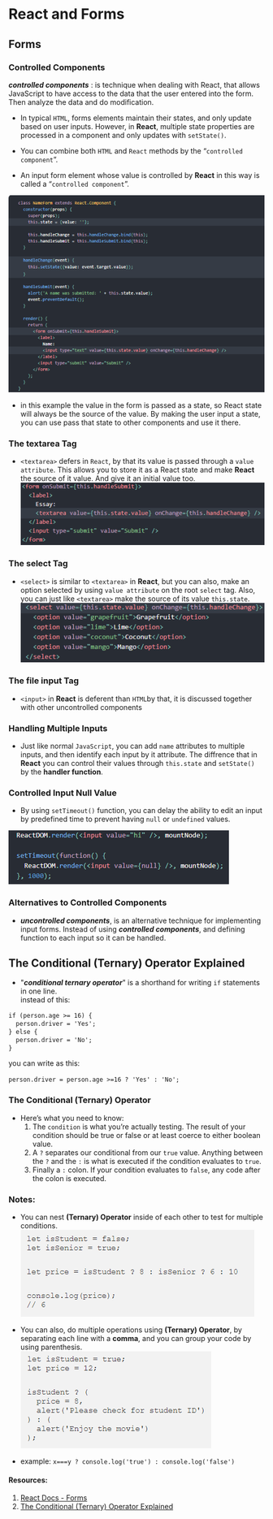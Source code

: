 # React and Forms
## Forms  

### Controlled Components
_**controlled components**_ : is technique when dealing with React, that allows JavaScript to have access to the data that the user entered into the form. Then analyze the data and do modification.  

- In typical `HTML`, forms elements maintain their states, and only update based on user inputs. However, in **React**, multiple state properties are processed in a component and only updates with `setState()`.

- You can combine both `HTML` and `React` methods by the
“`controlled component`”.

- An input form element whose value is controlled by **React** in this way is called a “`controlled component`”.  
  
![both](./imgs/both.png)  
- in this example the value in the form is passed as a state, so React state will always be the source of the value. By making the user input a state, you can use pass that state to other components and use it there.

### The textarea Tag

- `<textarea>` defers in `React`, by that its value is passed through a `value attribute`. This allows you to store it as a React state and make **React** the source of it value. And give it an initial value too.  
![text](imgs/textarea.png)   

### The select Tag

- `<select>` is similar to `<textarea>` in **React**, but you can also, make an option selected by using `value attribute` on the root `select` tag. Also, you can just like `<textarea>` make the source of its value  `this.state`.
![select](imgs/select.png)  

### The file input Tag

- `<input>` in **React** is deferent than `HTML`by that, it is discussed together with other uncontrolled components

### Handling Multiple Inputs

- Just like normal `JavaScript`, you can add `name` attributes to multiple inputs, and then identify each input by it attribute. The diffrence that in **React** you can control their values through `this.state` and `setState()` by the **handler function**.

### Controlled Input Null Value

- By using `setTimeout()` function, you can delay the ability to edit an input by predefined time to prevent having `null` or `undefined` values.

![delay](imgs/delay.png)  

### Alternatives to Controlled Components

-  _**uncontrolled components**_, is an alternative technique for implementing input forms. Instead of using _**controlled components**_, and defining function to each input so it can be handled.

## The Conditional (Ternary) Operator Explained

- "_**conditional ternary operator**_" is a shorthand for writing `if` statements in one line.  
instead of this:  

```
if (person.age >= 16) {
  person.driver = 'Yes';
} else {
  person.driver = 'No';
}

```

you can write as this:  

`person.driver = person.age >=16 ? 'Yes' : 'No';`  

### The Conditional (Ternary) Operator  

- Here’s what you need to know:  
    1. The `condition` is what you’re actually testing. The result of your condition should be true or false or at least coerce to either boolean value.
    1. A `?` separates our conditional from our `true` value. Anything between the `?` and the `:` is what is executed if the condition evaluates to `true`.
    1. Finally a `:` colon. If your condition evaluates to `false`, any code after the colon is executed.

### Notes:

- You can nest **(Ternary) Operator** inside of each other to test for multiple conditions.  
![multi-con](imgs/multi.png)  

- You can also, do multiple operations using **(Ternary) Operator**, by separating each line with a **comma**, and you can group your code by using parenthesis.    
![multi-ope](imgs/multi2.png)  

- example: `x===y ? console.log('true') : console.log('false')`  

#### Resources:  
1. [React Docs - Forms](https://reactjs.org/docs/forms.html)  
1. [The Conditional (Ternary) Operator Explained](https://codeburst.io/javascript-the-conditional-ternary-operator-explained-cac7218beeff)



